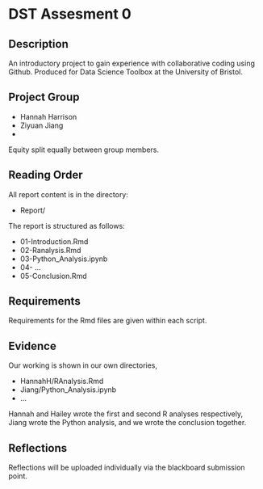 # DST Assesment 0

## Description

An introductory project to gain experience with collaborative coding using Github. Produced for Data Science Toolbox at the University of Bristol.

## Project Group

* Hannah Harrison
* Ziyuan Jiang
* 

Equity split equally between group members.

## Reading Order

All report content is in the directory:

* Report/

The report is structured as follows:
* 01-Introduction.Rmd
* 02-Ranalysis.Rmd
* 03-Python_Analysis.ipynb
* 04- ...
* 05-Conclusion.Rmd

## Requirements

Requirements for the Rmd files are given within each script.

## Evidence

Our working is shown in our own directories,

* HannahH/RAnalysis.Rmd
* Jiang/Python_Analysis.ipynb
* ...

Hannah and Hailey wrote the first and second R analyses respectively, Jiang wrote the Python analysis, and we wrote the conclusion together.

## Reflections

Reflections will be uploaded individually via the blackboard submission point.



